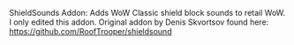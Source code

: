 ShieldSounds
Addon: Adds WoW Classic shield block sounds to retail WoW.
I only edited this addon. Original addon by Denis Skvortsov found here: https://github.com/RoofTrooper/shieldsound 
